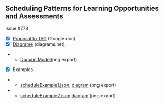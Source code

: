 ## Scheduling Patterns for Learning Opportunities and Assessments

Issue #778

- [x] [Proposal to TAG](https://docs.google.com/document/d/1onMYNgr7VWTqbhTe2USD8To3NjTLAhF-nfSH7-cm_pA/edit) (Google doc)
- [x] [Diagrame](https://app.diagrams.net/#G1y-jRHU9mtB9POU4yGGxnD7VCH92etsH6) (diagrams.net),
- - [Domain Model](https://drive.google.com/file/d/1q6sBuuW9OwKtkzBLFktb0oOOUZBfnGn4/view?usp=sharing)(png export)
- [x] Examples:
- - [scheduleExample1.json](scheduleExample1.json), [diagram](https://drive.google.com/file/d/1IP7PqLXyxMgZPjCHjlHPhY0y_LbSey56/view?usp=sharing) (png export)
- - [scheduleExample2.json](scheduleExample2.json) [diagram](https://drive.google.com/file/d/1Cr_iNr1MqZYFrvSUBTPaXjdchUt6lGk2/view?usp=sharing) (png export)
